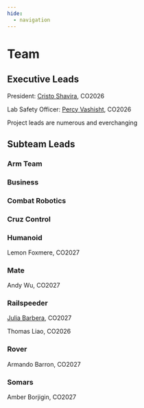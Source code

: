 ```yaml
---
hide:
  - navigation
---
```


# Team

## Executive Leads

President:
[Cristo Shavira](https://www.linkedin.com/in/cristo-chavira-51720b256), CO2026

Lab Safety Officer:
[Percy Vashisht](https://www.linkedin.com/in/prithvi-vashisht-053038187), CO2026

Project leads are numerous and everchanging

## Subteam Leads

### Arm Team

### Business

### Combat Robotics

### Cruz Control

### Humanoid

Lemon Foxmere, CO2027

### Mate

Andy Wu, CO2027

### Railspeeder

[Julia Barbera](https://jbarbera.space/), CO2027

Thomas Liao, CO2026

### Rover

Armando Barron, CO2027

### Somars

Amber Borjigin, CO2027
